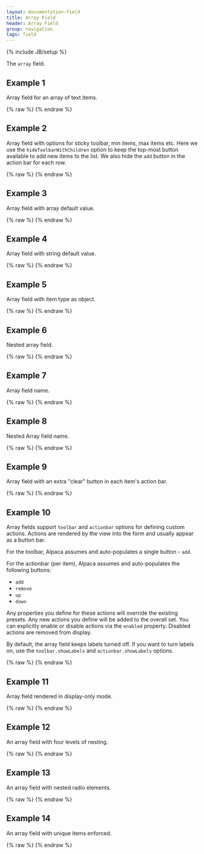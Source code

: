 ```yaml
---
layout: documentation-field
title: Array Field
header: Array Field
group: navigation
tags: field
---
```

{% include JB/setup %}

The ```array``` field.

<!-- INCLUDE_API_DOCS: array -->


## Example 1
Array field for an array of text items.
<div id="field1"> </div>
{% raw %}
<script type="text/javascript" id="field1-script">
$("#field1").alpaca({
    "data": ["test1", "test2", "test3"]
});
</script>
{% endraw %}


## Example 2
Array field with options for sticky toolbar, min items, max items etc.
Here we use the <code>hideToolbarWithChildren</code> option to keep the top-most button available to add new items
to the list.  We also hide the <code>add</code> button in the action bar for each row.
<div id="field2"> </div>
{% raw %}
<script type="text/javascript" id="field2-script">
$("#field2").alpaca({
    "data": ["Mint Chocolate"],
    "options": {
        "label": "Ice Cream",
        "helper": "Favorite Ice Cream",
        "itemLabel": "Favorite",
        "toolbarSticky" : true,
        "fields" : {
            "item" : {
                "size" : 20
            }
        },
        "hideToolbarWithChildren": false,
        "actionbar": {
            "actions": [{
                "action": "add",
                "enabled": false
            }]
        }
    },
    "schema": {
        "description": "My Favorite Ice Creams",
        "type": "array",
        "items": {
            "title": "Ice Cream",
            "type": "string",
            "minLength": 3,
            "maxLength": 8,
            "minItems": 2,
            "maxItems": 5
        }
    }
});
</script>
{% endraw %}


## Example 3
Array field with array default value.
<div id="field3"> </div>
{% raw %}
<script type="text/javascript" id="field3-script">
$("#field3").alpaca({
    "schema": {
        "description": "My Favorite Ice Creams",
        "type": "array",
        "default": '["Vanilla","Mint","Moose Track"]',
        "items": {
            "title": "Ice Cream",
            "type": "string",
            "minLength": 3,
            "maxLength": 8,
            "minItems": 2,
            "maxItems": 5
        }
    }
});
</script>
{% endraw %}


## Example 4
Array field with string default value.
<div id="field4"> </div>
{% raw %}
<script type="text/javascript" id="field4-script">
$("#field4").alpaca({
    "schema": {
        "description": "My Favorite Ice Creams",
        "type": "array",
        "default": "Vanilla",
        "items": {
            "title": "Ice Cream",
            "type": "string"
        }
    }
});
</script>
{% endraw %}


## Example 5
Array field with item type as object.
<div id="field5"> </div>
{% raw %}
<script type="text/javascript" id="field5-script">
$("#field5").alpaca({
    "schema": {
        "description": "My Favorite Ice Creams",
        "type": "array",
        "items": {
            "title": "Ice Cream",
            "type": "object",
            "properties": {
                "flavor": {
                    "title": "Flavor",
                    "description": "Ice cream flavor",
                    "type": "string"
                },
                "topping": {
                    "title": "Topping",
                    "description": "Ice cream topping",
                    "type": "string"
                }
            }
        }
    }
});
</script>
{% endraw %}


## Example 6
Nested array field.
<div id="field6"> </div>
{% raw %}
<script type="text/javascript" id="field6-script">
$("#field6").alpaca({
    "schema": {
        "description": "Ice Cream Prices",
        "type": "array",
        "items": {
            "title": "Flavor Price",
            "type": "array",
            "items": {
                "title": "Price",
                "type": "number"
            }
        }
    }
});
</script>
{% endraw %}


## Example 7
Array field name.
<div id="field7"> </div>
{% raw %}
<script type="text/javascript" id="field7-script">
$("#field7").alpaca({
    "schema": {
        "type": "array",
        "items": {
            "type": "object",
            "properties": {
                "type": {
                    "enum": ["internal", "external"]
                },
                "url": {
                    "type": "string",
                    "format": "uri"
                }
            }
        }
    },
    "options" : {
        "toolbarSticky": true,
        "items": {
            "fields": {
                "type": {
                    "label": "Type",
                    "optionLabels": ["Internal", "External"]
                },
                "url": {
                    "label": "URL"
                }
            }
        },
        "form": {
            "attributes": {
                "action": "save",
                "method": "post",
                "enctype": "multipart/form-data"
            },
            "buttons": {
                "submit": {}
            }
        }
    }
});
</script>
{% endraw %}


## Example 8
Nested Array field name.
<div id="field8"> </div>
{% raw %}
<script type="text/javascript" id="field8-script">
$("#field8").alpaca({
    schema: {
        "type": "object",
        "readonly": false,
        "properties": {
            "title": {
                "type": "string",
                "required": true,
                "default": "channelName"
            },
            "array_videoClips": {
                "type": "array",
                "items": {
                    "type": "object",
                    "properties": {
                        "array_videoClipMedias": {
                            "type": "array",
                            "items": {
                                "type": "object",
                                "properties": {
                                    "mediaUrl": {
                                        "type": "string",
                                        "format": "uri"
                                    }
                                }
                            }
                        }
                    }
                }
            }
        }
    },
    "options": {
        "fields":{
            "title": {
                "label": "Channel Title"
            },
            "array_videoClips": {
                "label": "Clip Details",
                "toolbarSticky": true,
                "collapsed": true,
                "items": {
                    "fields": {
                        "array_videoClipMedias": {
                            "label": "Clip Medias",
                            "toolbarSticky": true,
                            "collapsed": true,
                            "items": {
                                "fields": {
                                    "mediaUrl": {
                                        "label": "Media URL",
                                        "helper": "Sample URL"
                                    }
                                }
                            }
                        }
                    }
                }
            }
        },
        "form":{
            "attributes":{
                "action":"save",
                "method":"post",
                "enctype":"multipart/form-data"
            },
            "buttons":{
                "submit":{}
            }
        }
    }
});
</script>
{% endraw %}


## Example 9
Array field with an extra "clear" button in each item's action bar.
<div id="field9"> </div>
{% raw %}
<script type="text/javascript" id="field9-script">
$("#field9").alpaca({
    "data": ["test1", "test2", "test3"],
    "options": {
        "actionbar": {
            "showLabels": true,
            "actions": [{
                "label": "Clear",
                "action": "clear",
                "iconClass": "fa fa-cancel",
                "click": function(key, action, itemIndex) {
                    var item = this.children[itemIndex];
                    item.setValue("");
                }
            }]
        }
    }
});
</script>
{% endraw %}


## Example 10
Array fields support <code>toolbar</code> and <code>actionbar</code> options for defining custom actions.  Actions are
rendered by the view into the form and usually appear as a button bar.

For the toolbar, Alpaca assumes and auto-populates a single button - <code>add</code>.

For the actionbar (per item), Alpaca assumes and auto-populates the following buttons:
<ul>
    <li><code>add</code></li>
    <li><code>remove</code></li>
    <li><code>up</code></li>
    <li><code>down</code></li>
</ul>

Any properties you define for these actions will override the existing presets.  Any new actions you define will be
added to the overall set.  You can explicitly enable or disable actions via the <code>enabled</code> property.
Disabled actions are removed from display.

By default, the array field keeps labels turned off. If you want to turn labels on, use the <code>toolbar.showLabels</code>
and <code>actionbar.showLabels</code> options.
<div id="field10"> </div>
{% raw %}
<script type="text/javascript" id="field10-script">
$("#field10").alpaca({
    "data": ["test1", "test2", "test3"],
    "options": {
        "toolbar": {
            "showLabels": true,
            "actions": [{
                "label": "I addeth thee",
                "action": "add"
            }]
        },
        "actionbar": {
            "showLabels": true,
            "actions": [{
                "label": "Gimme another!",
                "action": "add"
            }, {
                "label": "Begone ye' item",
                "action": "remove"
            }, {
                "label": "Movin' on up",
                "action": "up",
                "enabled": false
            }, {
                "label": "Get down",
                "action": "down",
            }, {
                "label": "I do amazing things!",
                "action": "custom",
                "iconClass": "fa fa-file",
                "click": function(key, action, itemIndex) {
                    alert("forsooth! i have been clicked and my value is: " + this.children[itemIndex].getValue());
                }
            }]
        }
    }
});
</script>
{% endraw %}


## Example 11
Array field rendered in display-only mode.
<div id="field11"> </div>
{% raw %}
<script type="text/javascript" id="field11-script">
$("#field11").alpaca({
    "data": ["test1", "test2", "test3"],
    "view": "bootstrap-display"
});
</script>
{% endraw %}

## Example 12
An array field with four levels of nesting.
<div id="field12"> </div>
{% raw %}
<script type="text/javascript" id="field12-script">
$("#field12").alpaca({
    "schema": {
        "title": "Level1",
        "type": "array",
        "items": {
            "title": "Level2",
            "type": "array",
            "items": {
                "title": "Level3",
                "type": "array",
                "items": {
                    "title": "Level4",
                    "type": "array",
                    "items": {
                        "type": "string",
                        "enum": ["five", "six", "seven", "eight"]
                    }
                }
            }
        }
    }
});
</script>
{% endraw %}

## Example 13
An array field with nested radio elements.
<div id="field13"> </div>
{% raw %}
<script type="text/javascript" id="field13-script">
$("#field13").alpaca({
   "schema": {
       "title": "Array Test",
       "type": "object",
       "properties": {
           "devices": {
               "title": "Array test",
               "type": "array",
               "items": {
                   "title": "Device",
                   "type": "radio",
                   "enum": ["Android", "iOS"],
                   "default": "Android",
                   "required": true
               }
           }
       }
   },
   "options": {
       "collapsible": false,
       "fields": {
           "devices": {
               "type": "array",
               "toolbarSticky": true,
               "items": {
                   "type": "radio"
               }
           }
       }
   }
});</script>
{% endraw %}


## Example 14
An array field with unique items enforced.
<div id="field14"> </div>
{% raw %}
<script type="text/javascript" id="field14-script">
$("#field14").alpaca({
    "schema": {
        "title": "Product",
        "type": "object",
        "properties": {
            "id": {
                "title": "Product Identifier",
                "type": "integer"
            },
            "name": {
                "title": "Product Name",
                "type": "string"
            },
            "price": {
                "title": "Product Price",
                "type": "number",
                "minimum": 0,
                "exclusiveMinimum": true
            },
            "tags": {
                "title": "Product Tags",
                "type": "array",
                "items": {
                    "type": "string"
                },
                "minItems": 1,
                "uniqueItems": true
            }
        },
        "required": ["id", "name", "price"]
    },
    "options": {
        "fields": {
            "tags": {
                "toolbarSticky": true
            }
        }
    }
});</script>
{% endraw %}









